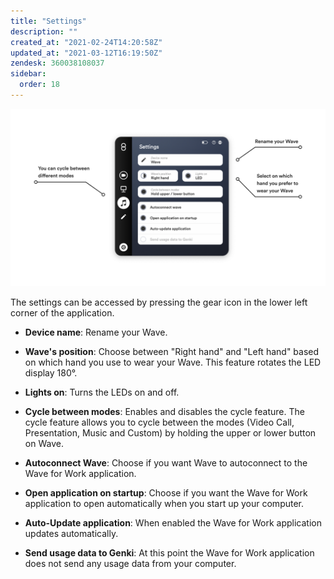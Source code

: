 ```yaml
---
title: "Settings"
description: ""
created_at: "2021-02-24T14:20:58Z"
updated_at: "2021-03-12T16:19:50Z"
zendesk: 360038108037
sidebar:
  order: 18
---
```


![](/src/assets/images/wave-for-work-settings.png)


The settings can be accessed by pressing the gear icon in the lower left corner of the application.

* **Device name**: Rename your Wave.

* **Wave's position**: Choose between "Right hand" and "Left hand" based on which hand you use to wear your Wave. This feature rotates the LED display 180°.

* **Lights on**: Turns the LEDs on and off.

* **Cycle between modes**: Enables and disables the cycle feature. The cycle feature allows you to cycle between the modes (Video Call, Presentation, Music and Custom) by holding the upper or lower button on Wave.

* **Autoconnect Wave**: Choose if you want Wave to autoconnect to the Wave for Work application.

* **Open application on startup**: Choose if you want the Wave for Work application to open automatically when you start up your computer.

* **Auto-Update application**: When enabled the Wave for Work application updates automatically.

* **Send usage data to Genki**: At this point the Wave for Work application does not send any usage data from your computer.
